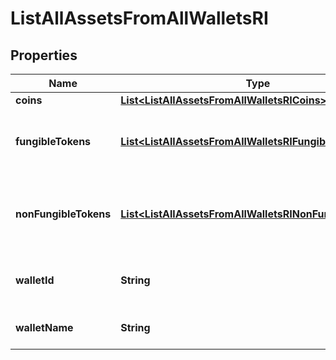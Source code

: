 

# ListAllAssetsFromAllWalletsRI


## Properties

| Name | Type | Description | Notes |
|------------ | ------------- | ------------- | -------------|
|**coins** | [**List&lt;ListAllAssetsFromAllWalletsRICoins&gt;**](ListAllAssetsFromAllWalletsRICoins.md) |  |  |
|**fungibleTokens** | [**List&lt;ListAllAssetsFromAllWalletsRIFungibleTokens&gt;**](ListAllAssetsFromAllWalletsRIFungibleTokens.md) | Represents fungible tokens&#39;es detailed information |  |
|**nonFungibleTokens** | [**List&lt;ListAllAssetsFromAllWalletsRINonFungibleTokens&gt;**](ListAllAssetsFromAllWalletsRINonFungibleTokens.md) | Represents non-fungible tokens&#39;es detailed information. |  |
|**walletId** | **String** | Defines the unique ID of the Wallet. |  |
|**walletName** | **String** | Represents the name of the wallet. |  |



